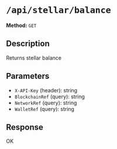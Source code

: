# `/api/stellar/balance`

**Method:** `GET`  

## Description
Returns stellar balance



## Parameters
- `X-API-Key` (header): string
- `BlockchainRef` (query): string
- `NetworkRef` (query): string
- `WalletRef` (query): string

## Response
OK
